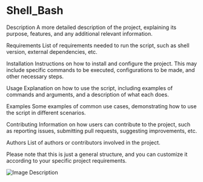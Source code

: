 # Shell_Bash



Description
A more detailed description of the project, explaining its purpose, features, and any additional relevant information.

Requirements
List of requirements needed to run the script, such as shell version, external dependencies, etc.

Installation
Instructions on how to install and configure the project. This may include specific commands to be executed, configurations to be made, and other necessary steps.

Usage
Explanation on how to use the script, including examples of commands and arguments, and a description of what each does.

Examples
Some examples of common use cases, demonstrating how to use the script in different scenarios.

Contributing
Information on how users can contribute to the project, such as reporting issues, submitting pull requests, suggesting improvements, etc.

Authors
List of authors or contributors involved in the project.

Please note that this is just a general structure, and you can customize it according to your specific project requirements.

![Image Description](https://hackaday.com/wp-content/uploads/2017/03/tux-on-htop-featured.jpg?w=800)


